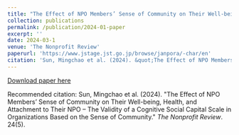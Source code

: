```yaml
---
title: "The Effect of NPO Members’ Sense of Community on Their Well-being, Health, and Attachment to Their NPO – The Validity of a Cognitive Social Capital Scale in Organizations Based on the Sense of Community (in Japanese)"
collection: publications
permalink: /publication/2024-01-paper
excerpt: ''
date: 2024-03-1
venue: 'The Nonprofit Review'
paperurl: 'https://www.jstage.jst.go.jp/browse/janpora/-char/en'
citation: 'Sun, Mingchao et al. (2024). &quot;The Effect of NPO Members’ Sense of Community on Their Well-being, Health, and Attachment to Their NPO – The Validity of a Cognitive Social Capital Scale in Organizations Based on the Sense of Community.&quot; <i>The Nonprofit Review</i>. 24(5).'
---
```


[Download paper here](https://www.jstage.jst.go.jp/browse/janpora/-char/en)

Recommended citation: Sun, Mingchao et al. (2024). "The Effect of NPO Members’ Sense of Community on Their Well-being, Health, and Attachment to Their NPO – The Validity of a Cognitive Social Capital Scale in Organizations Based on the Sense of Community." <i>The Nonprofit Review</i>. 24(5).

